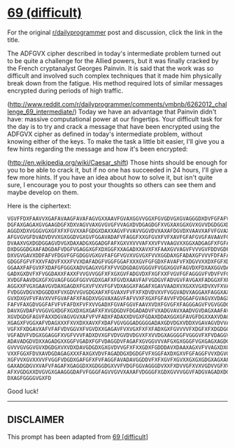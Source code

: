 # [69 (difficult)](https://www.reddit.com/r/dailyprogrammer/comments/vmbq0/6262012_challenge_69_difficult/)

For the original [r/dailyprogrammer](https://www.reddit.com/r/dailyprogrammer/) post and discussion, click the link in the title.

The ADFGVX cipher described in today's intermediate problem turned out to be quite a challenge for the Allied powers, but it was finally cracked by the French cryptanalyst Georges Painvin. It is said that the work was so difficult and involved such complex techniques that it made him physically break down from the fatigue. His method required lots of similar messages encrypted during periods of high traffic. 

(http://www.reddit.com/r/dailyprogrammer/comments/vmbnb/6262012_challenge_69_intermediate/)
Today we have an advantage that Painvin didn't have: massive computational power at our fingertips. Your difficult task for the day is to try and crack a message that have been encrypted using the ADFGVX cipher as defined in today's intermediate problem, without knowing either of the keys. To make the task a little bit easier, I'll give you a few hints regarding the message and how it's been encrypted:

(http://en.wikipedia.org/wiki/Caesar_shift)
Those hints should be enough for you to be able to crack it, but if no one has succeeded in 24 hours, I'll give a few more hints. If you have an idea about how to solve it, but isn't quite sure, I encourage you to post your thoughts so others can see them and maybe develop on them.

Here is the ciphertext:


```
VGVFFDXFAAVVXGAFAVAAGFAVAFAGVGXXAAVFGVAXGGVVGGXFGVGDVGXGVAGGGDXDVFGFAFVGGVAGGFG
DGFAXGAGAXGVGAAGDGFXDXVAGVVAXGVGVGFVVAGXDVDGAGDGFXVGXAXGGXGVXGVVDGDGGXDADGGVGAV
AGGDXDXVGGGVGXGFXFXFGVXXAFGDGXDAXXAGVFVVAVVGGVDVXAXAFDGVDXVAAVXAFVFGVAXVFADDAVF
AFGVGVGFDVADVDVVXGXGGDVGXGVFGGAVADAFVFAGGFXXGFGVXFVFXAVFGFAFGVGFAVAAVFGFVAAVVVG
DVAAXVGXDGDGGAGVDVGXDAXADGXGGADGFAFXGXVXVVVAFXXVFVVAAGVXXGGXADGAGFXFGFAGVFVVAFA
DXDGGGDGXAFADGDAFVDGFVGAGGXGFXDXGGFXXAGADXXAVXFXFAAXGVVAGVFVVVGVFDDVGDFVGXFXDXF
DXVGVGAVXDDFAFVFDGVFGFGDGGVGXGVFAFGFVGVXVGVGXFVVXGGDAXGFADAXGFVVVFDFAFAFAFVFVGG
GDGGFGFVFXXVFADVFXXXFVVXDAFADGFVGGFGGAFXXXGVFGFGDXFAVAFVFXDGVVXXDXFGFXDVXVFXXGX
GGAAXFAFGVXFXDAFGFGGGXADVGAGXVGFXFVVGDGDAGVGGGVFVGGXGGVFAGVDXFDXAXGGVDAFAFAFVAG
GADXGXDVFXFVGGDAXXFAXXFVVGVVGGFXFXGXGVFADGVDXFXGFXXFVGVFGFAGGGVFVDVFVFGDVGGVAGX
XVDGFAAVDGXGFXGVAGFGGGFGGVVGDXGAFXFGVDXAAVFAFVGDGVFADVGVFAVGAXFADGGXFXFGDAVGFXF
AGGXXFVGXGAAVGVDAXGAGDXFGXVFVXVFGFVDXAGGXFAGAFXGAVVAADXVXGXXVGXDVXVFXVADXDVAXGF
FVDGGVDGVXDGGDDXFVXGDVVGVGDGXAFXFGVAXVFVFXFXDVDVXVFVGGVADVXAGGAXFAGGXAXAFAGXGGX
GVXDXGVFVFAVXVVFGVAFAFXFAGDXVGGVAXAGVFAFVVXFXGXFGFAVVFVDGGAFGVAGVXVDAGXGGGGDXFV
FAFVFAXGDVGGFAFVFVFAFDXFVFXVVGADXFGVAFGGVFAAVXVDXFGVGFXFAGGGAGVFVGVGGDGXXDGVXGA
DAVXGVDAFVVGGVGXDGFXGXDXGXGAFXFXVGDGDVFDGADADVFVXADGVAVXAADVGVDAGXAAFAVAGXGVGVF
XGVDGDGFAGVFAXXDGVAGVGVXAFVFVFADXFADAXXDVGXFGDAXDDAXGGXGFAVGFDGXXAXVDAGVFGGXFGG
XGAGXFVGGXAFVDAGXXXFXVXDXXAVXFXDAFVGVGGGADGGGGADAXGDVDGXVDDXVGAVAGVDVVAFXFVDAGX
VGFXFXDGAVXAFVFAFVDVGGVXFVGVDXXGAGAVFVXVGXFXFXFADXGXFGVVVVFXDGFXFXDGDGGGAVFXFAA
VGFADVFVDGXGGAGGFXVGFVVVFADXDVXGFVDVGVDVDGVXFXVVDGXAGGGGFVGGGVFXFVDAGGVVVAGXGGD
ADAVADGDVDXXAGADGXXGGFVGADXFGFVDAGGDVFAGAFXGVGGVVVAFGXGXGGGFVGXGAGXAGDGAVFXDGXV
GVVVGVGGVGVXDGDGXVXVDXDAVGDGDXGXGVDVVGFXFXXGDXFGDDDAVXDAAXAGXVFVVAGXDXGXGVFGFVA
VXXFGGXFDVXAVDGDAGAGXXXFAXGXVDVFAGADDGXDGDGFVFXGGFAXDXGXVFGFAGGFVVXDGVGDGXGXGGV
XGFVVXGVXXVVFVGGFVDGDXGAFGFXFVFAGGFAVADAVGGDDVFXFXGVFXGVXXGXGXGDGXAGXAFGGGGFVFV
GAXADGDGVXVAFVFAGAFXGAGGDXXGDGGDGXVVFVDGFGGVAGGGDVXXFXDVVGFXVXVGDVVGFXVGGXFVFAX
AFXVGDGXXDVGVGXGAAGGGDAFVFGGGFAGVVGVVXAXAFVDGGGFXGDXGVVVGGVFADGVAGADXDGFVGVGXGX
DXAGFGGGGVGXFD
```
Good luck!


----
## **DISCLAIMER**
This prompt has been adapted from [69 [difficult]](https://www.reddit.com/r/dailyprogrammer/comments/vmbq0/6262012_challenge_69_difficult/
)
